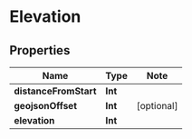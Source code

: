 # Elevation

## Properties

Name | Type | Note
---- | ---- | ----
**distanceFromStart** | **Int** | 
**geojsonOffset** | **Int** | [optional] 
**elevation** | **Int** | 

